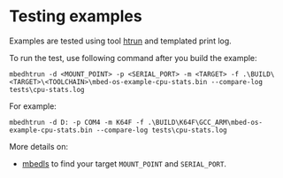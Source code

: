 # Testing examples

Examples are tested using tool [htrun](https://github.com/ARMmbed/mbed-os-tools/tree/master/packages/mbed-host-tests) and templated print log. 

To run the test, use following command after you build the example:
```
mbedhtrun -d <MOUNT_POINT> -p <SERIAL_PORT> -m <TARGET> -f .\BUILD\<TARGET>\<TOOLCHAIN>\mbed-os-example-cpu-stats.bin --compare-log tests\cpu-stats.log
```

For example:
```
mbedhtrun -d D: -p COM4 -m K64F -f .\BUILD\K64F\GCC_ARM\mbed-os-example-cpu-stats.bin --compare-log tests\cpu-stats.log
```

More details on:
- [mbedls](https://github.com/ARMmbed/mbed-os-tools/blob/master/packages/mbed-ls/README.md#mbed-ls) to find your target `MOUNT_POINT` and `SERIAL_PORT`.
